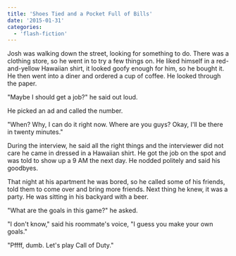 ```yaml
---
title: 'Shoes Tied and a Pocket Full of Bills'
date: '2015-01-31'
categories:
  - 'flash-fiction'
---
```


Josh was walking down the street, looking for something to do. There was a
clothing store, so he went in to try a few things on. He liked himself in a
red-and-yellow Hawaiian shirt, it looked goofy enough for him, so he bought it.
He then went into a diner and ordered a cup of coffee. He looked through the
paper.

<!-- truncate -->


"Maybe I should get a job?" he said out loud.

He picked an ad and called the number.

"When? Why, I can do it right now. Where are you guys? Okay, I'll be there in
twenty minutes."

During the interview, he said all the right things and the interviewer did not
care he came in dressed in a Hawaiian shirt. He got the job on the spot and was
told to show up a 9 AM the next day. He nodded politely and said his goodbyes.

That night at his apartment he was bored, so he called some of his friends, told
them to come over and bring more friends. Next thing he knew, it was a party. He
was sitting in his backyard with a beer.

"What are the goals in this game?" he asked.

"I don't know," said his roommate's voice, "I guess you make your own goals."

"Pffff, dumb. Let's play Call of Duty."
